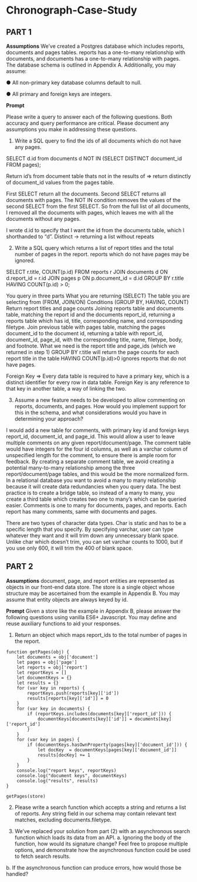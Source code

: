 # Chronograph-Case-Study
## PART 1

**Assumptions**
We’ve created a Postgres database which includes reports, documents and pages tables. reports has a one-to-many relationship with documents, and documents has a one-to-many relationship with pages. The database schema is outlined in Appendix A. Additionally, you may assume:

● All non-primary key database columns default to null.

● All primary and foreign keys are integers.

**Prompt**

Please write a query to answer each of the following questions. Both accuracy and query performance are critical. Please document any assumptions you make in addressing these questions.
1. Write a SQL query to find the ids of all documents which do not have any pages.

SELECT d.id from documents d NOT IN (SELECT DISTINCT document_id FROM pages);

Return id’s from document table thats not in the results of ⇒ return distinctly of document_id values from the pages table.

First SELECT return all the documents. Second SELECT returns all documents with pages. The NOT IN condition removes the values of the second SELECT from the first SELECT. So from the full list of all documents, I removed all the documents with pages, which leaves me with all the documents without any pages.

I wrote d.id to specify that I want the id from the documents table, which I shorthanded to “d”.
Distinct → returning a list without repeats


2. Write a SQL query which returns a list of report titles and the total number of pages in the report. reports which do not have pages may be ignored.

SELECT r.title, COUNT(p.id) FROM reports r JOIN documents d ON d.report_id = r.id JOIN pages p ON p.document_id = d.id GROUP BY r.title HAVING COUNT(p.id) > 0;

You query in three parts
What you are returning (SELECT)
The table you are selecting from (FROM, JOIN/ON)
Conditions (GROUP BY, HAVING, COUNT)
Return report titles and page counts
Joining reports table and documents table, matching the report id and the documents report_id, returning a reports table which has id, title, corresponding name, and corresponding filetype. 
Join previous table with pages table, matching the pages document_id to the document id, returning a table with report_id, document_id, page_id, with the corresponding title, name, filetype, body, and footnote.
What we need is the report title and page_ids (which we returned in step 1)
GROUP BY r.title will return the page counts for each report title in the table
HAVING COUNT(p.id)>0 ignores reports that do not have pages. 

Foreign Key => Every data table is required to have a primary key, which is a distinct identifier for every row in data table. Foreign Key is any reference to that key in another table, a way of linking the two.


3. Assume a new feature needs to be developed to allow commenting on reports, documents, and pages. How would you implement support for this in the schema, and what considerations would you have in determining your approach?

I would add a new table for comments, with primary key id and foreign keys report_id, document_id, and page_id. This would allow a user to leave multiple comments on any given report/document/page. The comment table would have integers for the four id columns, as well as a varchar column of unspecified length for the comment, to ensure there is ample room for feedback. By creating a separate comment table, we avoid creating a potential many-to-many relationship among the three report/document/page tables, and this would be the more normalized form. In a relational database you want to avoid a many to many relationship because it will create data redundancies when you query data. The best practice is to create a bridge table, so instead of a many to many, you create a third table which creates two one to many’s which can be queried easier. Comments is one to many for documents, pages, and reports. Each report has many comments, same with documents and pages.

There are two types of character data types. Char is static and has to be a specific length that you specify.
By specifying varchar, user can type whatever they want and it will trim down any unnecessary blank space. Unlike char which doesn’t trim, you can set varchar counts to 1000, but if you use only 600, it will trim the 400 of blank space. 

## PART 2

**Assumptions** 
document, page, and report entities are represented as objects in our front-end data store. The store is a single object whose structure may be ascertained from the example in Appendix B. You may assume that entity objects are always keyed by id.

**Prompt**
Given a store like the example in Appendix B, please answer the following questions using vanilla ES6+ Javascript. You may define and reuse auxiliary functions to aid your responses.

1. Return an object which maps report_ids to the total number of pages in the report.
```
function getPages(obj) {
	let documents = obj['document']
	let pages = obj['page']
	let reports = obj['report']
	let reportKeys = []
	let documentKeys = {}
	let results = {}
	for (var key in reports) {
		reportKeys.push(reports[key]['id'])
		results[reports[key]['id']] = 0
	}
	for (var key in documents) {
		if (reportKeys.includes(documents[key]['report_id'])) {
			documentKeys[documents[key]['id']] = documents[key]['report_id']
		}
	}
	for (var key in pages) {
		if (documentKeys.hasOwnProperty(pages[key]['document_id'])) {
			let docKey  = documentKeys[pages[key]['document_id']]
			results[docKey] += 1
		}
	}
	console.log("report keys", reportKeys)
	console.log("document keys", documentKeys)
	console.log("results", results)
}

getPages(store)
```

2. Please write a search function which accepts a string and returns a list of reports. Any string field in our schema may contain relevant text matches, excluding documents.filetype.

3. We’ve replaced your solution from part (2) with an asynchronous search function which loads its data from an API.
a. Ignoring the body of the function, how would its signature change? Feel free to propose multiple options, and demonstrate how the asynchronous function could be used to fetch search results.

b. If the asynchronous function can produce errors, how would those be handled?


